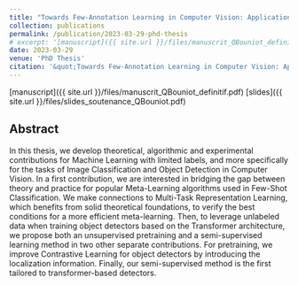 ```yaml
---
title: "Towards Few-Annotation Learning in Computer Vision: Application to Image Classification and Object Detection tasks"
collection: publications
permalink: /publication/2023-03-29-phd-thesis
# excerpt: '[manuscript]({{ site.url }}/files/manuscrit_QBouniot_definitif.pdf) [slides]({{ site.url }}/files/slides_soutenance_QBouniot.pdf)'
date: 2023-03-29
venue: 'PhD Thesis'
citation: '&quot;Towards Few-Annotation Learning in Computer Vision: Application to Image Classification and Object Detection tasks&quot; Quentin Bouniot (2023). <i>PhD Thesis</i>.'
---
```


[manuscript]({{ site.url }}/files/manuscrit_QBouniot_definitif.pdf) [slides]({{ site.url }}/files/slides_soutenance_QBouniot.pdf)

## Abstract

In this thesis, we develop theoretical, algorithmic and experimental contributions for Machine Learning with limited labels, and more specifically for the tasks of Image Classification and Object Detection in Computer Vision. In a first contribution, we are interested in bridging the gap between theory and practice for popular Meta-Learning algorithms used in Few-Shot Classification. We make connections to Multi-Task Representation Learning, which benefits from solid theoretical foundations, to verify the best conditions for a more efficient meta-learning. Then, to leverage unlabeled data when training object detectors based on the Transformer architecture, we propose both an unsupervised pretraining and a semi-supervised learning method in two other separate contributions. For pretraining, we improve Contrastive Learning for object detectors by introducing the localization information. Finally, our semi-supervised method is the first tailored to transformer-based detectors.

<!-- ## Resources

- [manuscript]({{ site.url }}/files/manuscrit_QBouniot_definitif.pdf)
- [slides]({{ site.url }}/files/slides_soutenance_QBouniot.pdf) -->
